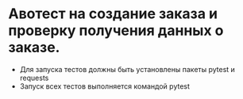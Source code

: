 # Авотест на создание заказа и проверку получения данных о заказе. 
- Для запуска тестов должны быть установлены пакеты pytest и requests
- Запуск всех тестов выполняется командой pytest
